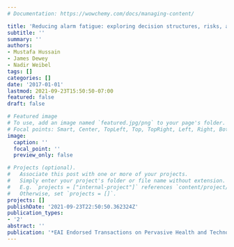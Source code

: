 ```yaml
---
# Documentation: https://wowchemy.com/docs/managing-content/

title: 'Reducing alarm fatigue: exploring decision structures, risks, and design'
subtitle: ''
summary: ''
authors:
- Mustafa Hussain
- James Dewey
- Nadir Weibel
tags: []
categories: []
date: '2017-01-01'
lastmod: 2021-09-23T15:50:50-07:00
featured: false
draft: false

# Featured image
# To use, add an image named `featured.jpg/png` to your page's folder.
# Focal points: Smart, Center, TopLeft, Top, TopRight, Left, Right, BottomLeft, Bottom, BottomRight.
image:
  caption: ''
  focal_point: ''
  preview_only: false

# Projects (optional).
#   Associate this post with one or more of your projects.
#   Simply enter your project's folder or file name without extension.
#   E.g. `projects = ["internal-project"]` references `content/project/deep-learning/index.md`.
#   Otherwise, set `projects = []`.
projects: []
publishDate: '2021-09-23T22:50:50.362324Z'
publication_types:
- '2'
abstract: ''
publication: '*EAI Endorsed Transactions on Pervasive Health and Technology*'
---
```

